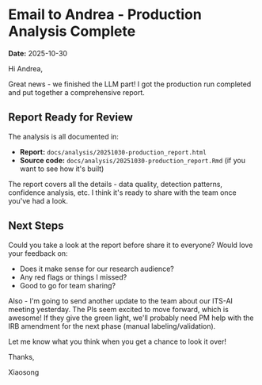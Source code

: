 # Email to Andrea - Production Analysis Complete

**Date:** 2025-10-30

Hi Andrea,

Great news - we finished the LLM part! I got the production run completed and put together a comprehensive report.

## Report Ready for Review

The analysis is all documented in:
- **Report:** `docs/analysis/20251030-production_report.html`
- **Source code:** `docs/analysis/20251030-production_report.Rmd` (if you want to see how it's built)

The report covers all the details - data quality, detection patterns, confidence analysis, etc. I think it's ready to share with the team once you've had a look.

## Next Steps

Could you take a look at the report before share it to everyone? Would love your feedback on:
- Does it make sense for our research audience?
- Any red flags or things I missed?
- Good to go for team sharing?

Also - I'm going to send another update to the team about our ITS-AI meeting yesterday. The PIs seem excited to move forward, which is awesome! If they give the green light, we'll probably need PM help with the IRB amendment for the next phase (manual labeling/validation).

Let me know what you think when you get a chance to look it over!

Thanks,

Xiaosong